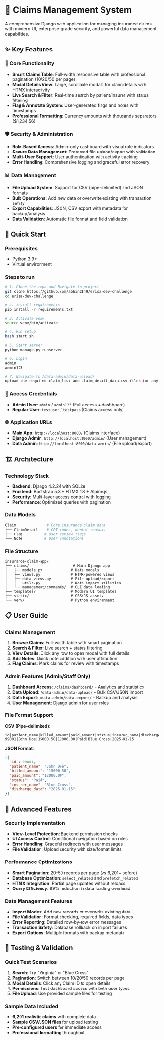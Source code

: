 # 🏥 Claims Management System

A comprehensive Django web application for managing insurance claims with modern UI, enterprise-grade security, and powerful data management capabilities.

## ✨ Key Features

### 🎯 Core Functionality
- **Smart Claims Table**: Full-width responsive table with professional pagination (10/20/50 per page)
- **Modal Details View**: Large, scrollable modals for claim details with HTMX interactivity
- **Live Search & Filter**: Real-time search by patient/insurer with status filtering
- **Flag & Annotate System**: User-generated flags and notes with timestamps
- **Professional Formatting**: Currency amounts with thousands separators ($1,234.56)

### 🛡️ Security & Administration  
- **Role-Based Access**: Admin-only dashboard with visual role indicators
- **Secure Data Management**: Protected file upload/export with validation
- **Multi-User Support**: User authentication with activity tracking
- **Error Handling**: Comprehensive logging and graceful error recovery

### 📊 Data Management
- **File Upload System**: Support for CSV (pipe-delimited) and JSON formats
- **Bulk Operations**: Add new data or overwrite existing with transaction safety
- **Export Capabilities**: JSON, CSV export with metadata for backup/analysis
- **Data Validation**: Automatic file format and field validation

## 🚀 Quick Start

### Prerequisites
- Python 3.9+
- Virtual environment

### Steps to run
```bash
# 1. Clone the repo and Navigate to project
git clone https://github.com/abhin2149/erisa-dev-challenge
cd erisa-dev-challenge

# 2. Install requirements  
pip install -r requirements.txt

# 3. Activate venv
source venv/bin/activate

# 4. Run setup
bash start.sh

# 5. Start server
python manage.py runserver

# 6. Login
admin
admin123

# 7. Navigate to /data-admin/data-upload/
Upload the required claim_list and claim_detail_data.csv files (or any other with the specified format)
```

### 🔐 Access Credentials
- **Admin User**: `admin` / `admin123` (Full access + dashboard)
- **Regular User**: `testuser` / `testpass` (Claims access only)

### 🌐 Application URLs
- **Main App**: `http://localhost:8000/` (Claims interface)
- **Django Admin**: `http://localhost:8000/admin/` (User management)
- **Data Admin**: `http://localhost:8000/data-admin/` (File upload/export)

## 🏗️ Architecture

### Technology Stack
- **Backend**: Django 4.2.24 with SQLite
- **Frontend**: Bootstrap 5.3 + HTMX 1.8 + Alpine.js  
- **Security**: Multi-layer access control with logging
- **Performance**: Optimized queries with pagination

### Data Models
```python
Claim              # Core insurance claim data
├── ClaimDetail    # CPT codes, denial reasons
├── Flag          # User review flags
└── Note          # User annotations
```

### File Structure
```
insurance-claim-app/
├── claims/                    # Main Django app
│   ├── models.py             # Data models
│   ├── views.py              # HTMX-powered views  
│   ├── data_views.py         # File upload/export
│   ├── utils.py              # Data import utilities
│   └── management/commands/  # CLI data loading
├── templates/                # Modern UI templates
├── static/                   # CSS/JS assets
└── venv/                     # Python environment
```

## 📋 User Guide

### Claims Management
1. **Browse Claims**: Full-width table with smart pagination
2. **Search & Filter**: Live search + status filtering
3. **View Details**: Click any row to open modal with full details
4. **Add Notes**: Quick note addition with user attribution
5. **Flag Claims**: Mark claims for review with timestamps

### Admin Features (Admin/Staff Only)
1. **Dashboard Access**: `/claims/dashboard/` - Analytics and statistics
2. **Data Upload**: `/data-admin/data-upload/` - Bulk CSV/JSON import
3. **Data Export**: `/data-admin/data-export/` - Backup and analysis
4. **User Management**: Django admin for user roles

### File Format Support
**CSV (Pipe-delimited)**:
```csv
id|patient_name|billed_amount|paid_amount|status|insurer_name|discharge_date
99001|John Doe|15000.50|12000.00|Paid|Blue Cross|2025-01-15
```

**JSON Format**:
```json
[{
  "id": 99001,
  "patient_name": "John Doe", 
  "billed_amount": "15000.50",
  "paid_amount": "12000.00",
  "status": "Paid",
  "insurer_name": "Blue Cross",
  "discharge_date": "2025-01-15"
}]
```

## 🔧 Advanced Features

### Security Implementation
- **View-Level Protection**: Backend permission checks
- **UI Access Control**: Conditional navigation based on roles
- **Error Handling**: Graceful redirects with user messages
- **File Validation**: Upload security with size/format limits

### Performance Optimizations  
- **Smart Pagination**: 20-50 records per page (vs 6,201+ before)
- **Database Optimization**: `select_related` and `prefetch_related`
- **HTMX Integration**: Partial page updates without reloads
- **Query Efficiency**: 99% reduction in data loading overhead

### Data Management Features
- **Import Modes**: Add new records or overwrite existing data
- **File Validation**: Format checking, required fields, data types
- **Error Reporting**: Detailed row-by-row error messages
- **Transaction Safety**: Database rollback on import failures
- **Export Options**: Multiple formats with backup metadata

## 🧪 Testing & Validation

### Quick Test Scenarios
1. **Search**: Try "Virginia" or "Blue Cross" 
2. **Pagination**: Switch between 10/20/50 records per page
3. **Modal Details**: Click any Claim ID to open details
4. **Permissions**: Test dashboard access with both user types
5. **File Upload**: Use provided sample files for testing

### Sample Data Included
- **6,201 realistic claims** with complete data
- **Sample CSV/JSON files** for upload testing
- **Pre-configured users** for immediate access
- **Professional formatting** throughout
